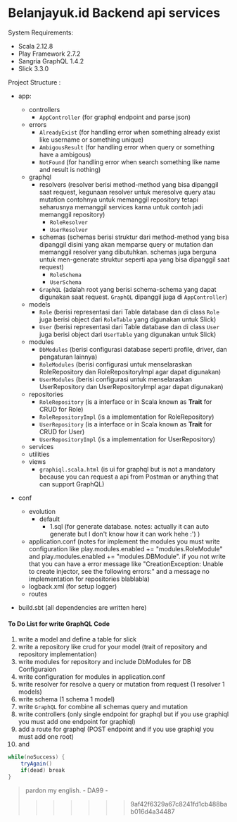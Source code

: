 # Belanjayuk.id Backend api services

System Requirements:
* Scala 2.12.8
* Play Framework 2.7.2
* Sangria GraphQL 1.4.2
* Slick 3.3.0

Project Structure :
* app:
    * controllers
        * `AppController` (for graphql endpoint and parse json)
    * errors
        * `AlreadyExist` (for handling error when something already exist like username or something unique)
        * `AmbigousResult` (for handling error when query or something have a ambigous)
        * `NotFound` (for handling error when search something like name and result is nothing)
    * graphql
        * resolvers (resolver berisi method-method yang bisa dipanggil saat request, kegunaan resolver untuk meresolve query atau mutation contohnya untuk memanggil repository tetapi seharusnya memanggil services karna untuk contoh jadi memanggil repository)
            * `RoleResolver`
            * `UserResolver`
        * schemas (schemas berisi struktur dari method-method yang bisa dipanggil disini yang akan memparse query or mutation dan memanggil resolver yang dibutuhkan. schemas juga berguna untuk men-generate struktur seperti apa yang bisa dipanggil saat request)
            * `RoleSchema`
            * `UserSchema`
        * `GraphQL` (adalah root yang berisi schema-schema yang dapat digunakan saat request. `GraphQL` dipanggil juga di `AppController`)
    * models
        * `Role` (berisi representasi dari Table database dan di class `Role` juga berisi object dari `RoleTable` yang digunakan untuk Slick)
        * `User` (berisi representasi dari Table database dan di class `User` juga berisi object dari `UserTable` yang digunakan untuk Slick)
    * modules
        * `DbModules` (berisi configurasi database seperti profile, driver, dan pengaturan lainnya)
        * `RoleModules` (berisi configurasi untuk menselaraskan RoleRepository dan RoleRepositoryImpl agar dapat digunakan)
        * `UserModules` (berisi configurasi untuk menselaraskan UserRepository dan UserRepositoryImpl agar dapat digunakan)
    * repositories
        * `RoleRepository` (is a interface or in Scala known as **Trait** for CRUD for Role)
        * `RoleRepositoryImpl` (is a implementation for RoleRepository)
        * `UserRepository` (is a interface or in Scala known as **Trait** for CRUD for User)
        * `UserRepositoryImpl` (is a implementation for UserRepository)
    * services
    * utilities
    * views
        * `graphiql.scala.html` (is ui for graphql but is not a mandatory because you can request a api from Postman or anything that can support GraphQL)
    
* conf
    * evolution
        * default
            * 1.sql (for generate database. notes: actually it can auto generate but I don't know how it can work hehe :') )
    * application.conf (notes for implement the modules you must write configuration like play.modules.enabled += "modules.RoleModule" and play.modules.enabled += "modules.DBModule". if you not write that you can have a error message like "CreationException: Unable to create injector, see the following errors:" and a message no implementation for repositories blablabla)
    * logback.xml (for setup logger)
    * routes
* build.sbt (all dependencies are written here) 


#### To Do List for write GraphQL Code
1. write a model and define a table for slick
2. write a repository like crud for your model (trait of repository and repository implementation)
3. write modules for repository and include DbModules for DB Configuraion
4. write configuration for modules in application.conf
5. write resolver for resolve a query or mutation from request (1 resolver 1 models)
6. write schema (1 schema 1 model)
7. write `GraphQL` for combine all schemas query and mutation
8. write controllers (only single endpoint for graphql but if you use graphiql you must add one endpoint for graphiql)
9. add a route for graphql (POST endpoint and if you use graphiql you must add one root)
10. and 
```scala
while(noSuccess) {
    tryAgain()
    if(dead) break
}
```

> pardon my english. - DA99 -
>>>>>>> 9af42f6329a67c8241fd1cb488bab016d4a34487
